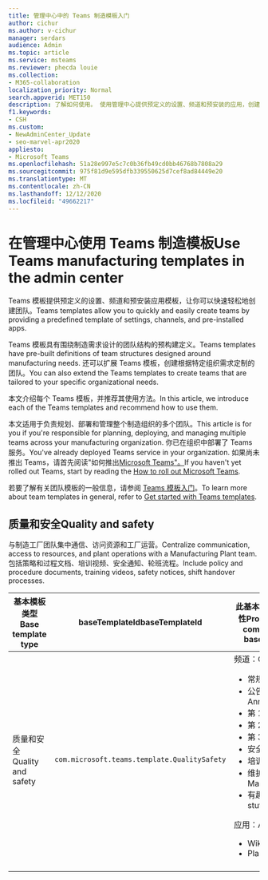 ```yaml
---
title: 管理中心中的 Teams 制造模板入门
author: cichur
ms.author: v-cichur
manager: serdars
audience: Admin
ms.topic: article
ms.service: msteams
ms.reviewer: phecda louie
ms.collection:
- M365-collaboration
localization_priority: Normal
search.appverid: MET150
description: 了解如何使用。 使用管理中心提供预定义的设置、频道和预安装的应用，创建专为制造需求设计的团队结构的团队模板。
f1.keywords:
- CSH
ms.custom:
- NewAdminCenter_Update
- seo-marvel-apr2020
appliesto:
- Microsoft Teams
ms.openlocfilehash: 51a28e997e5c7c0b36fb49cd0bb46768b7808a29
ms.sourcegitcommit: 975f81d9e595dfb339550625d7cef8ad84449e20
ms.translationtype: MT
ms.contentlocale: zh-CN
ms.lasthandoff: 12/12/2020
ms.locfileid: "49662217"
---
```

# <a name="use-teams-manufacturing-templates-in-the-admin-center"></a><span data-ttu-id="45848-104">在管理中心使用 Teams 制造模板</span><span class="sxs-lookup"><span data-stu-id="45848-104">Use Teams manufacturing templates in the admin center</span></span>

<span data-ttu-id="45848-105">Teams 模板提供预定义的设置、频道和预安装应用模板，让你可以快速轻松地创建团队。</span><span class="sxs-lookup"><span data-stu-id="45848-105">Teams templates allow you to quickly and easily create teams by providing a predefined template of settings, channels, and pre-installed apps.</span></span>

<span data-ttu-id="45848-106">Teams 模板具有围绕制造需求设计的团队结构的预构建定义。</span><span class="sxs-lookup"><span data-stu-id="45848-106">Teams templates have pre-built definitions of team structures designed around manufacturing needs.</span></span> <span data-ttu-id="45848-107">还可以扩展 Teams 模板，创建根据特定组织需求定制的团队。</span><span class="sxs-lookup"><span data-stu-id="45848-107">You can also extend the Teams templates to create teams that are tailored to your specific organizational needs.</span></span>

<span data-ttu-id="45848-108">本文介绍每个 Teams 模板，并推荐其使用方法。</span><span class="sxs-lookup"><span data-stu-id="45848-108">In this article, we introduce each of the Teams templates and recommend how to use them.</span></span>

<span data-ttu-id="45848-109">本文适用于负责规划、部署和管理整个制造组织的多个团队。</span><span class="sxs-lookup"><span data-stu-id="45848-109">This article is for you if you're responsible for planning, deploying, and managing multiple teams across your manufacturing organization.</span></span> <span data-ttu-id="45848-110">你已在组织中部署了 Teams 服务。</span><span class="sxs-lookup"><span data-stu-id="45848-110">You've already deployed Teams service in your organization.</span></span> <span data-ttu-id="45848-111">如果尚未推出 Teams，请首先阅读"如何推出[Microsoft Teams"。](How-to-roll-out-teams.md)</span><span class="sxs-lookup"><span data-stu-id="45848-111">If you haven't yet rolled out Teams, start by reading the [How to roll out Microsoft Teams](How-to-roll-out-teams.md).</span></span>

<span data-ttu-id="45848-112">若要了解有关团队模板的一般信息，请参阅 [Teams 模板入门](get-started-with-teams-templates-in-the-admin-console.md)。</span><span class="sxs-lookup"><span data-stu-id="45848-112">To learn more about team templates in general, refer to [Get started with Teams templates](get-started-with-teams-templates-in-the-admin-console.md).</span></span>

## <a name="quality-and-safety"></a><span data-ttu-id="45848-113">质量和安全</span><span class="sxs-lookup"><span data-stu-id="45848-113">Quality and safety</span></span>

<span data-ttu-id="45848-114">与制造工厂团队集中通信、访问资源和工厂运营。</span><span class="sxs-lookup"><span data-stu-id="45848-114">Centralize communication, access to resources, and plant operations with a Manufacturing Plant team.</span></span> <span data-ttu-id="45848-115">包括策略和过程文档、培训视频、安全通知、轮班流程。</span><span class="sxs-lookup"><span data-stu-id="45848-115">Include policy and procedure documents, training videos, safety notices, shift handover processes.</span></span>

| <span data-ttu-id="45848-116">基本模板类型</span><span class="sxs-lookup"><span data-stu-id="45848-116">Base template type</span></span>|<span data-ttu-id="45848-117">baseTemplateId</span><span class="sxs-lookup"><span data-stu-id="45848-117">baseTemplateId</span></span>| <span data-ttu-id="45848-118">此基本模板提供的属性</span><span class="sxs-lookup"><span data-stu-id="45848-118">Properties that come with this base template</span></span> |
| ------------------|-- |----------------------------------------------------- |
|<span data-ttu-id="45848-119">质量和安全</span><span class="sxs-lookup"><span data-stu-id="45848-119">Quality and safety</span></span>|`com.microsoft.teams.template.QualitySafety` |<span data-ttu-id="45848-120">频道：</span><span class="sxs-lookup"><span data-stu-id="45848-120">Channels:</span></span> <ul><li><span data-ttu-id="45848-121">常规</span><span class="sxs-lookup"><span data-stu-id="45848-121">General</span></span><li><span data-ttu-id="45848-122">公告</span><span class="sxs-lookup"><span data-stu-id="45848-122">Announcements</span></span></li><li><span data-ttu-id="45848-123">第 1 行</span><span class="sxs-lookup"><span data-stu-id="45848-123">Line 1</span></span></li><li><span data-ttu-id="45848-124">第 2 行</span><span class="sxs-lookup"><span data-stu-id="45848-124">Line 2</span></span></li><li><span data-ttu-id="45848-125">第 3 行</span><span class="sxs-lookup"><span data-stu-id="45848-125">Line 3</span></span></li><li><span data-ttu-id="45848-126">安全</span><span class="sxs-lookup"><span data-stu-id="45848-126">Safety</span></span></li><li><span data-ttu-id="45848-127">培训</span><span class="sxs-lookup"><span data-stu-id="45848-127">Training</span></span></li><li><span data-ttu-id="45848-128">维护</span><span class="sxs-lookup"><span data-stu-id="45848-128">Maintenance</span></span></li><li><span data-ttu-id="45848-129">有趣的内容</span><span class="sxs-lookup"><span data-stu-id="45848-129">Fun stuff</span></span></li></ul> <span data-ttu-id="45848-130">应用：</span><span class="sxs-lookup"><span data-stu-id="45848-130">Apps:</span></span> <ul><li><span data-ttu-id="45848-131">Wiki</span><span class="sxs-lookup"><span data-stu-id="45848-131">Wiki</span></span></li><li><span data-ttu-id="45848-132">Planner</span><span class="sxs-lookup"><span data-stu-id="45848-132">Planner</span></span></li></ul>|
||||
